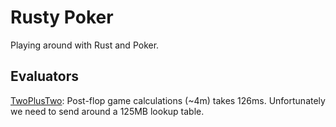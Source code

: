 # Rusty Poker

Playing around with Rust and Poker.


## Evaluators
[TwoPlusTwo](https://www.codingthewheel.com/archives/poker-hand-evaluator-roundup/#2p2): Post-flop game calculations (~4m) takes 126ms. Unfortunately we need to send around a 125MB lookup table.




